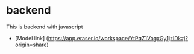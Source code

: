 # backend

This is backend with javascript

- [Model link] (https://app.eraser.io/workspace/YtPqZ1VogxGy1jzIDkzj?origin=share)